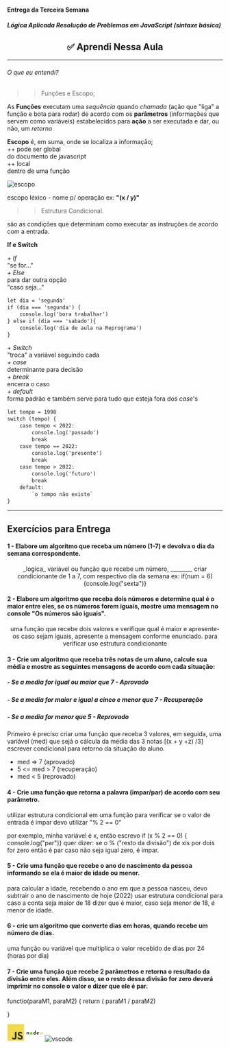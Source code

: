 #### Entrega da Terceira Semana
##### _Lógica Aplicada_ **Resolução de Problemas em JavaScript (sintaxe básica)**

<h2 align="center"> ✅ Aprendi Nessa Aula</h2>
<hr/> 

###### O que eu entendi?

>> Funções e Escopo;

As **Funções** executam uma _sequência_ quando _chamada_ (ação que "liga" a função e bota para rodar) de acordo com os **parâmetros** (informações que servem como variáveis) estabelecidos para **ação** a ser executada e dar, ou não, um _retorno_

**Escopo** é, em suma, onde se localiza a informação; <br>
++ pode ser global <br>
do documento de javascript <br>
++ local <br>
dentro de uma função <br>

<img src="https://blog.cod3r.com.br/wp-content/uploads/2022/01/2022-01-04_11-28.png" alt="escopo" width="120" height="120"/>

escopo léxico - nome p/ operação
ex: __"(x / y)"__

>> Estrutura Condicional.

são as condições que determinam como executar as instruções de acordo com a entrada.

**If e Switch**

_+ If_   
"se for..."  
_+ Else_  
para dar outra opção  
"caso seja..."  

```
let dia = 'segunda'
if (dia === 'segunda') {
    console.log('bora trabalhar')
} else if (dia === 'sabado'){
    console.log('dia de aula na Reprograma')
}

```
_+ Switch_      
"troca" a variável seguindo cada   
_+ case_  
determinante para decisão  
_+ break_  
encerra o caso  
_+ default_  
forma padrão e também serve para tudo que esteja fora dos _case_'s  

```
let tempo = 1998
switch (tempo) {
    case tempo < 2022:
        console.log('passado')
        break
    case tempo == 2022:
        console.log('presente')
        break
    case tempo > 2022:
        console.log('futuro')
        break
    default: 
        `o tempo não existe`
}

```

------------------------------------------------------------------------------------ 


## **Exercícios para Entrega**

#### 1 - Elabore um algoritmo que receba um número (1-7) e devolva o dia da semana correspondente.

<p align=center>
_logica_ variável ou função que recebe um número, 
________ criar condicionante de 1 a 7, com respectivo dia da semana
ex: if(num = 6) {console.log("sexta")}
</p>

#### 2 - Elabore um algoritmo que receba dois números e determine qual é o maior entre eles, se os números forem iguais, mostre uma mensagem no console "Os números são iguais".

<p align=center>
uma função que recebe dois valores e verifique qual é maior e apresente-os 
caso sejam iguais, apresente a mensagem conforme enunciado.
para verificar uso estrutura condicionante
</p>

#### 3 - Crie um algoritmo que receba três notas de um aluno, calcule sua média e mostre as seguintes mensagens de acordo com cada situação:
##### - Se a media for igual ou maior que 7 - Aprovado
##### - Se a media for maior e igual a cinco e menor que 7 - Recuperação
##### - Se a media for menor que 5 - Reprovado

Primeiro é preciso criar uma função que receba 3 valores,
em seguida, uma variável (med) que sejá o cálcula da média das 3 notas [(x + y +z) /3]
escrever condicional para retorno da situação do aluno.
- med => 7 (aprovado)
- 5 <= med > 7 (recuperação)
- med < 5 (reprovado)

#### 4 - Crie uma função que retorna a palavra (impar/par) de acordo com seu parâmetro.

utilizar estrutura condicional em uma função para verificar
se o valor de entrada é impar devo utilizar "% 2 == 0"

por exemplo, minha variável é x, então escrevo if (x % 2 == 0) { console.log("par")}
quer dizer: se o % ("resto da divisão") de xis por dois for zero então é par
caso não seja igual zero, é impar.

#### 5 - Crie uma função que recebe o ano de nascimento da pessoa informando se ela é maior de idade ou menor.

para calcular a idade, recebendo o ano em que a pessoa nasceu, devo subtrair o ano de nascimento de hoje (2022)
usar estrutura condicional para caso a conta seja maior de 18 dizer que é maior, caso seja menor de 18, é menor de idade.

#### 6 - crie um algoritmo que converte dias em horas, quando recebe um número de dias.

uma função ou variável que multiplica o valor recebido de dias por 24 (horas por dia) 

#### 7 - Crie uma função que recebe 2 parâmetros e retorna o resultado da divisão entre eles. Além disso, se o resto dessa divisão for zero deverá imprimir no console o valor e dizer que ele é par.

functio(paraM1, paraM2) {
  return ( paraM1 / paraM2)

}





<p align="left">
<img src="https://raw.githubusercontent.com/devicons/devicon/master/icons/javascript/javascript-original.svg" alt="javascript" width="40" height="40"/> 
<img src="https://raw.githubusercontent.com/devicons/devicon/master/icons/nodejs/nodejs-original-wordmark.svg" alt="nodejs" width="40" height="40"/> 
<img src="https://i.ibb.co/qRxV2fK/download.png" alt="vscode" width="40" height="40"/>
</p>

